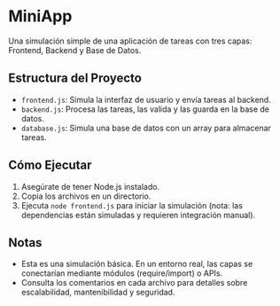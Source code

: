 # MiniApp

Una simulación simple de una aplicación de tareas con tres capas: Frontend, Backend y Base de Datos.

## Estructura del Proyecto
- `frontend.js`: Simula la interfaz de usuario y envía tareas al backend.
- `backend.js`: Procesa las tareas, las valida y las guarda en la base de datos.
- `database.js`: Simula una base de datos con un array para almacenar tareas.

## Cómo Ejecutar
1. Asegúrate de tener Node.js instalado.
2. Copia los archivos en un directorio.
3. Ejecuta `node frontend.js` para iniciar la simulación (nota: las dependencias están simuladas y requieren integración manual).

## Notas
- Esta es una simulación básica. En un entorno real, las capas se conectarían mediante módulos (require/import) o APIs.
- Consulta los comentarios en cada archivo para detalles sobre escalabilidad, mantenibilidad y seguridad.

